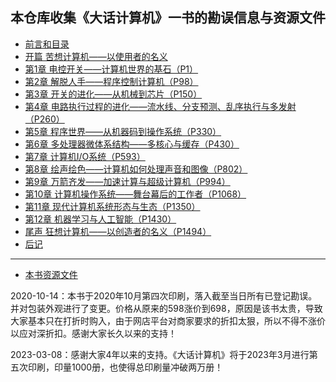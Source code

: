 ## 本仓库收集《大话计算机》一书的勘误信息与资源文件

- [前言和目录](./preface/erratum.md)
- [开篇 苦想计算机——以使用者的名义](./chapter00/erratum.md )
- [第1章 电控开关——计算机世界的基石（P1）](./chapter01/erratum.md )
- [第2章 解脱人手——程序控制计算机（P98）](./chapter02/erratum.md )
- [第3章 开关的进化——从机械到芯片（P150）](./chapter03/erratum.md )
- [第4章 电路执行过程的进化——流水线、分支预测、乱序执行与多发射（P260）](./chapter04/erratum.md )
- [第5章 程序世界——从机器码到操作系统（P330）](./chapter05/erratum.md )
- [第6章 多处理器微体系结构——多核心与缓存（P430）](./chapter06/erratum.md )
- [第7章 计算机I/O系统（P593）](./chapter07/erratum.md )
- [第8章 绘声绘色——计算机如何处理声音和图像（P802）](./chapter08/erratum.md )
- [第9章 万箭齐发——加速计算与超级计算机（P994）](./chapter09/erratum.md )
- [第10章 计算机操作系统——舞台幕后的工作者（P1068）](./chapter10/erratum.md )
- [第11章 现代计算机系统形态与生态（P1350）](./chapter11/erratum.md )
- [第12章 机器学习与人工智能（P1430）](./chapter12/erratum.md )
- [尾声 狂想计算机——以创造者的名义（P1494）](./chapter13/erratum.md )
- [后记](./postscript/erratum.md)
---
- [本书资源文件](./resources/ )


2020-10-14：本书于2020年10月第四次印刷，落入截至当日所有已登记勘误。并对包装外观进行了变更。价格从原来的598涨价到698，原因是该书太贵，导致大家基本只在打折时购入，由于网店平台对商家要求的折扣太狠，所以不得不涨价以应对深折扣。感谢大家长久以来的支持！

2023-03-08：感谢大家4年以来的支持。《大话计算机》将于2023年3月进行第五次印刷，印量1000册，也使得总印刷量冲破两万册！
